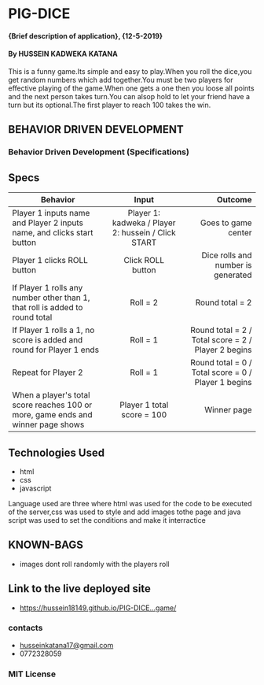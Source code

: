 # PIG-DICE
#### {Brief description of application}, {12-5-2019}
#### By **HUSSEIN KADWEKA KATANA**
This is a funny game.Its simple and easy to play.When you roll the dice,you get random numbers which add together.You must be two players for effective playing of the game.When one gets a one then you loose all points and the next person takes turn.You can alsop hold to let your friend have a turn but its optional.The  first player to reach 100 takes the win.
## BEHAVIOR DRIVEN DEVELOPMENT
### Behavior Driven Development (Specifications)
## Specs
| Behavior        | Input           | Outcome  |
| ------------- |:-------------:| -----:|
| Player 1 inputs name and Player 2 inputs name, and clicks start button | Player 1: kadweka / Player 2: hussein / Click START | Goes to game center |
| Player 1 clicks ROLL button | Click ROLL button | Dice rolls and number is generated
| If Player 1 rolls any number other than 1, that roll is added to round total | Roll = 2 | Round total = 2 |
| If Player 1 rolls a 1, no score is added and round for Player 1 ends | Roll = 1 | Round total = 2 / Total score = 2 / Player 2 begins |
| Repeat for Player 2 | Roll = 1 | Round total = 0 / Total score = 0 / Player 1 begins |
| When a player's total score reaches 100 or more, game ends and winner page shows | Player 1 total score = 100 | Winner page |


## Technologies Used
+ html
+ css
+ javascript


Language used are three where html was used for the code to be executed of the server,css was used to style and add images tothe page and java script was used to set the conditions and make it interractice


## KNOWN-BAGS
+ images dont roll randomly with the players roll

## Link to the live deployed site
+ https://hussein18149.github.io/PIG-DICE...game/


### contacts

+ husseinkatana17@gmail.com
+ 0772328059

### MIT License
